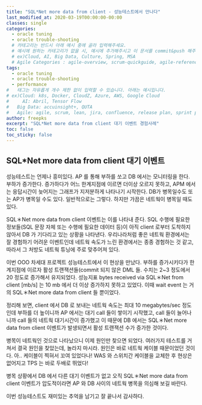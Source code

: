 ```yaml
---
title: "SQL*Net more data from client - 성능테스트에서 만나다"
last_modified_at: 2020-03-19T00:00:00-00:00
classes: single
categories:
  - oracle tuning
  - oracle trouble-shooting
  # 카테고리는 반드시 아래 예시 중에 골라 입력해주세요.
  # 예시에 원하는 카테고리가 없을 시, 예시에 추가해주시고 이 문서를 commit&push 해주세요.
  # ex)Cloud, AI, Big Data, Culture, Spring, MSA
  # Agile Categories : agile-overview, scrum-quickguide, agile-reference, agile-practices, agile-thingy
tags:
  - oracle tuning
  - oracle trouble-shooting
  - performance
#	태그는 자유롭게 개수 제한 없이 입력할 수 있습니다. 아래는 예시입니다.
# ex)Cloud: k8s, Docker, CloudZ, Azure, AWS, Google Cloud
#	  AI: Abril, Tensor Flow
#   Big Data: accuinsight+, QUTA
#   Agile: agile, scrum, lean, jira, confluence, release plan, sprint plan, backlog, review, retrospective, scrum master, product owner, scrum team, dev team,
author: freepks
excerpt: "SQL*Net more data from client 대기 이벤트 경험사례"
toc: false 
toc_sticky: false
---
```



## SQL*Net more data from client 대기 이벤트

성능테스트는 언제나 흥미있다. AP 를 통해 부하를 쏘고 DB 에서는 모니터링을 한다.
부하가 증가한다. 증가하다가 어느 한계지점에 이르면 더이상 오르지 못하고, APM 에서는 응답시간이 늦어지는 그래프가 지저분하게 나타나기 시작한다.
DB가 병목일수도 또는 AP가 병목일 수도 있다. 일반적으로는 그렇다. 하지만 가끔은 네트웍이 병목일 때도 있다.

SQL＊Net more data from client 이벤트는 이를 나타내 준다. SQL 수행에 필요한 정보들(SQL 문장 자체 또는 수행에 필요한 데이터 등)이 아직 client 로부터 도착하지 않아서 DB 가 기다리고 있는 상황을 나타낸다. 우리나라처럼 좋은 네트웍 환경에서는 잘 경험하기 어려운 이벤트인데 네트웍 속도가 느린 환경에서는 종종 경험하는 것 같고, 따라서 그 처방도 네트웍 튜닝에 주로 맞추어져 있다.

이번 OOO 차세대 프로젝트 성능테스트에서 이 현상을 만났다.
부하를 증가시키다가 한계지점에 이르자 활성 트랜잭션들(commit 되지 않은 DML 들. 수치는 2~3 정도에서 20 정도로 증가해서 유지되었다. 성능지표 bytes received via SQL＊Net from client [mb/s] 는 10 mb 에서 더 이상 증가하지 못하고 있었다. 이때 wait event 는 거의 SQL＊Net more data from client 들 뿐이었다. 

정리해 보면, client 에서 DB 로 보내는 네트웍 속도는 최대 10 megabytes/sec 정도인데 부하를 더 높이니까 AP 에서는 대기 call 들이 쌓이기 시작했고, call 들이 늘어나니까 call 들의 네트웍 대기시간이 증가했고 이 때문에 DB 에서는 SQL＊Net more data from client 이벤트가 발생되면서 활성 트랜잭션 수가 증가한 것이다. 

병목이 네트웍인 것으로 나타났으니 이제 원인만 찾으면 되었다. 여러가지 테스트를 거쳐서 결국 원인을 찾았는데, 놀라지 마시라. 원인은 바로 네트웍 케이블 때문이었던 것이다. 아.. 케이블이 찍혀서 꼬여 있었다나!
WAS 와 스위치간 케이블을 교체한 후 현상은 없어지고 TPS 는 바로 두배로 뛰었다!

병목 상황에서 DB 에서 다른 대기 이벤트가 없고 오직 SQL＊Net more data from client 이벤트가 압도적이라면 AP 와 DB 사이의 네트웍 병목을 의심해 보길 바란다.

이번 성능테스트도 재미있는 추억을 남기고 잘 끝나서 감사하다.
